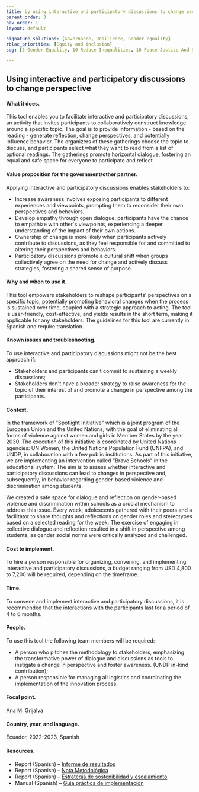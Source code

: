 ```yaml
---
title: by using interactive and participatory discussions to change perspective
parent_order: 3
nav_order: 1
layout: default

signature_solutions: [Governance, Resilience, Gender equality]
rblac_priorities: [Equity and inclusion]
sdg: [5 Gender Equality, 10 Reduce Inequalities, 16 Peace Justice And Strong Institutions]

---
```

## Using interactive and participatory discussions to change perspective

#### What it does. 
This tool enables you to facilitate interactive and participatory discussions, an activity that invites participants to collaboratively construct knowledge around a specific topic. The goal is to provide information - based on the reading - generate reflection, change perspectives, and potentially influence behavior. The organizers of these gatherings choose the topic to discuss, and participants select what they want to read from a list of optional readings. The gatherings promote horizontal dialogue, fostering an equal and safe space for everyone to participate and reflect. 

#### Value proposition for the government/other partner. 
Applying interactive and participatory discussions enables stakeholders to: 
- Increase awareness involves exposing participants to different experiences and viewpoints, prompting them to reconsider their own perspectives and behaviors.  
- Develop empathy through open dialogue, participants have the chance to empathize with other´s viewpoints, experiencing a deeper understanding of the impact of their own actions.  
- Ownership of change is more likely when participants actively contribute to discussions, as they feel responsible for and committed to altering their perspectives and behaviors.  
- Participatory discussions promote a cultural shift when groups collectively agree on the need for change and actively discuss strategies, fostering a shared sense of purpose.

#### Why and when to use it. 
This tool empowers stakeholders to reshape participants' perspectives on a specific topic, potentially prompting behavioral changes when the process is sustained over time, coupled with a strategic approach to acting. The tool is user-friendly, cost-effective, and yields results in the short term, making it applicable for any stakeholders. The guidelines for this tool are currently in Spanish and require translation.

#### Known issues and troubleshooting. 
To use interactive and participatory discussions might not be the best approach if:
- Stakeholders and participants can't commit to sustaining a weekly discussions;
- Stakeholders don't have a broader strategy to raise awareness for the topic of their interest of and promote a change in perspective among the participants.

#### Context. 
In the framework of "Spotlight Initiative" which is a joint program of the European Union and the United Nations, with the goal of eliminating all forms of violence against women and girls in Member States by the year 2030. The execution of this initiative is coordinated by United Nations agencies: UN Women, the United Nations Population Fund (UNFPA), and UNDP, in collaboration with a few public institutions. As part of this initiative, we are implementing an intervention called "Brave Schools" in the educational system. The aim is to assess whether interactive and participatory discussions can lead to changes in perspective and, subsequently, in behavior regarding gender-based violence and discrimination among students.

We created a safe space for dialogue and reflection on gender-based violence and discrimination within schools as a crucial mechanism to address this issue. Every week, adolescents gathered with their peers and a facilitator to share thoughts and reflections on gender roles and stereotypes based on a selected reading for the week. The exercise of engaging in collective dialogue and reflection resulted in a shift in perspective among students, as gender social norms were critically analyzed and challenged.

#### Cost to implement. 
To hire a person responsible for organizing, convening, and implementing interactive and participatory discussions, a budget ranging from USD 4,800 to 7,200 will be required, depending on the timeframe.

#### Time.
To convene and implement interactive and participatory discussions, it is recommended that the interactions with the participants last for a period of 4 to 6 months.
#### People. 
To use this tool the following team members will be required:
- A person who pitches the methodology to stakeholders, emphasizing the transformative power of dialogue and discussions as tools to instigate a change in perspective and foster awareness. (UNDP in-kind contribution);  
- A person responsible for managing all logistics and coordinating the implementation of the innovation process.

#### Focal point. 
[Ana M. Grijalva]( https://undp-accelerator-labs.github.io/Innovation-Toolkit-for-UNDP-Signature-Solutions/contributors/Ana%20M.%20Grijalva.html)

#### Country, year, and language. 
Ecuador, 2022-2023, Spanish

#### Resources. 
- Report (Spanish) – [Informe de resultados](https://www.undp.org/sites/g/files/zskgke326/files/2024-01/informe_resultados.pdf)
- Report (Spanish) – [Nota Metodológica](https://www.undp.org/sites/g/files/zskgke326/files/2024-01/nota_metodologica.pdf)
- Report (Spanish) – [Estrategia de sostenibilidad y escalamiento](https://www.undp.org/sites/g/files/zskgke326/files/2024-01/hazlo_tu_mismo.pdf)
- Manual (Spanish) – [Guía práctica de implementación](https://www.undp.org/sites/g/files/zskgke326/files/2024-01/estrategia_de_sostenibilidad_y_escalamiento.pdf)
